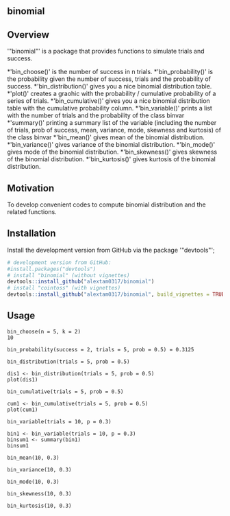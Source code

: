 ## binomial


## Overview

'"binomial"' is a package that provides functions to simulate trials and success.

*'bin_choose()' is the number of success in n trials.
*'bin_probability()' is the probability given the number of success, trials and the probability of success.
*'bin_distribution()' gives you a nice binomial distribution table.
*'plot()' creates a graohic with the probability / cumulative probability of a series of trials.
*'bin_cumulative()' gives you a nice binomial distribution table with the cumulative probability column.
*'bin_variable()' prints a list with the number of trials and the probability of the class binvar
*'summary()' printing a summary list of the variable (including the number of trials, prob of success, mean, variance, mode, skewness and kurtosis) of the class binvar
*'bin_mean()' gives mean of the binomial distribution.
*'bin_variance()' gives variance of the binomial distribution.
*'bin_mode()' gives mode of the binomial distribution.
*'bin_skewness()' gives skewness of the binomial distribution.
*'bin_kurtosis()' gives kurtosis of the binomial distribution.

## Motivation
To develop convenient codes to compute binomial distribution and the related functions.

## Installation

Install the development version from GitHub via the package '"devtools"';

```r
# development version from GitHub:
#install.packages("devtools") 
# install "binomial" (without vignettes)
devtools::install_github("alextam0317/binomial")
# install "cointoss" (with vignettes)
devtools::install_github("alextam0317/binomial", build_vignettes = TRUE)
```

## Usage
``` {r}
bin_choose(n = 5, k = 2)
10

bin_probability(success = 2, trials = 5, prob = 0.5) = 0.3125

bin_distribution(trials = 5, prob = 0.5)

dis1 <- bin_distribution(trials = 5, prob = 0.5) 
plot(dis1)

bin_cumulative(trials = 5, prob = 0.5)

cum1 <- bin_cumulative(trials = 5, prob = 0.5)
plot(cum1)

bin_variable(trials = 10, p = 0.3)

bin1 <- bin_variable(trials = 10, p = 0.3)
binsum1 <- summary(bin1)
binsum1

bin_mean(10, 0.3)

bin_variance(10, 0.3)

bin_mode(10, 0.3)

bin_skewness(10, 0.3)

bin_kurtosis(10, 0.3)
